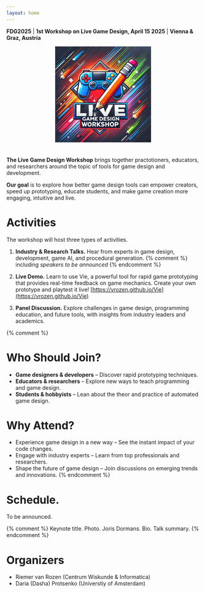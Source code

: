 ```yaml
---
layout: home
---
```


<style>
td, th, table {
   border: none!important;
}
</style>
**FDG2025** | **1st Workshop on Live Game Design, April 15 2025** | **Vienna & Graz, Austria**

<div style="text-align: center; padding-bottom:20px;">
<img src="/assets/logo_pencils.png" style="width: 250px;">
</div>

**The Live Game Design Workshop** brings together
practotioners, educators, and researchers 
around the topic of tools for game design and development.

**Our goal** is to explore how better game design tools can
empower creators, speed up prototyping, educate students,
and make game creation more engaging, intuitive and live.

# Activities
The workshop will host three types of activities.

1. **Industry & Research Talks.**
Hear from experts in game design, development, game AI, and procedural generation.
{% comment %} 
    including *speakers to be announced*
{% endcomment %}

2. **Live Demo.**
Learn to use Vie, a powerful tool for rapid game prototyping
that provides real-time feedback on game mechanics. 
Create your own prototype and playtest it live!
[https://vrozen.github.io/Vie](https://vrozen.github.io/Vie)

3. **Panel Discussion.**
Explore challenges in game design, programming education, and future tools, with insights from industry leaders and academics.

{% comment %} 
# Who Should Join?

* **Game designers & developers** – Discover rapid prototyping techniques.
* **Educators & researchers** – Explore new ways to teach programming and game design.
* **Students & hobbyists** – Lean about the theor and practice of automated game design.

# Why Attend?

* Experience game design in a new way – See the instant impact of your code changes.
* Engage with industry experts – Learn from top professionals and researchers.
* Shape the future of game design – Join discussions on emerging trends and innovations.
{% endcomment %}

# Schedule.
To be announced.

{% comment %} 
Keynote title.
Photo. Joris Dormans. Bio. Talk summary.
{% endcomment %}

# Organizers
* Riemer van Rozen (Centrum Wiskunde & Informatica)
* Daria (Dasha) Protsenko (Universtiy of Amsterdam)